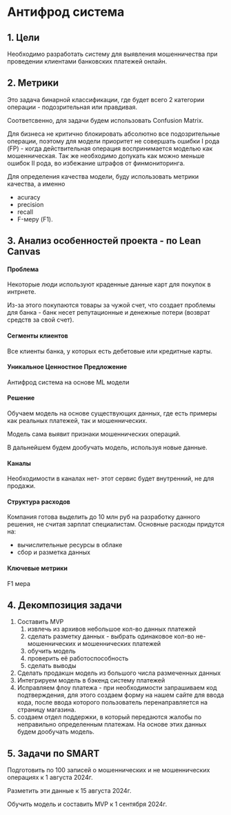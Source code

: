 # Антифрод система

## 1. Цели

Необходимо разработать систему для выявления мошенничества при проведении клиентами банковских платежей онлайн.


## 2. Метрики
Это задача бинарной классификации, где будет всего 2 категории операции - подозрительная или правдивая.

Соответсвенно, для задачи будем использовать Confusion Matrix.

Для бизнеса не критично блокировать абсолютно все подозрительные операции, поэтому для модели приоритет не совершать ошибки I рода (FP) - когда действительная операция воспринимается моделью как мошенническая. Так же необходимо допукать как можно меньше ошибок II рода, во избежание штрафов от финмониторинга.

Для определения качества модели, буду использовать метрики качества, а именно

- acuracy
- precision
- recall
- F-меру (F1).


## 3. Анализ особенностей проекта - по Lean Canvas

#### Проблема
Некоторые люди используют краденные данные карт для покупок в интрнете.

Из-за этого покупаются товары за чужой счет, что создает проблемы для банка - банк несет репутационные и денежные потери (возврат средств за свой счет).


#### Сегменты клиентов
Все клиенты банка, у которых есть дебетовые или кредитные карты.


#### Уникальное Ценностное Предложение
Антифрод система на основе ML модели


#### Решение
Обучаем модель на основе существующих данных, где есть примеры как реальных платежей, так и мошеннических.

Модель сама выявит признаки мошеннических операций.

В дальнейшем будем дообучать модель, используя новые данные.


#### Каналы
Необходимости в каналах нет- этот сервис будет внутренний, не для продажи.


#### Структура расходов
Компания готова выделить до 10 млн руб на разработку данного решения, не считая зарплат специалистам. Основные расходы придутся на:

- вычислительные ресурсы в облаке
- сбор и разметка данных


#### Ключевые метрики
F1 мера


## 4. Декомпозиция задачи

1. Составить MVP 
    1. извлечь из архивов небольшое кол-во данных платежей
    1. сделать разметку данных - выбрать одинаковое кол-во не-мошеннических и мошеннических платежей
    1. обучить модель
    1. проверить её работоспособность
    1. сделать выводы
1. Сделать продакшн модель из большого числа размеченных данных
1. Интегрируем модель в бэкенд систему платежей
1. Исправляем флоу платежа - при необходимости запрашиваем код подтверждения, для этого создаем форму на нашем сайте для ввода кода, после ввода которого пользователь перенаправляется на страницу магазина.
1. создаем отдел поддержки, в который передаются жалобы по неправильно определенным платежам. На основе этих данных будем дообучать модель.


## 5. Задачи по SMART

Подготовить по 100 записей о мошеннических и не мошеннических операциях к 1 августа 2024г.

Разметить эти данные к 15 августа 2024г.

Обучить модель и составить MVP к 1 сентября 2024г.
